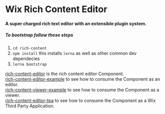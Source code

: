 # Wix Rich Content Editor

#### A super charged rich text editor with an extensible plugin system.

##### To bootstrap follow these steps
1. `cd rich-content`
2. `npm install` this installs `lerna` as well as other common dev dependecies
3. `lerna bootstrap`


[rich-content-editor](https://github.com/wix-incubator/rich-content/tree/master/rich-content-editor) is the rich content editor Component.  
[rich-content-editor-example](https://github.com/wix-incubator/rich-content/tree/master/rich-content-editor-example) to see how to consume the Component as an editor.  
[rich-content-viewer-example](https://github.com/wix-incubator/rich-content/tree/master/rich-content-viewer-example) to see how to consume the Component as a viewer.  
[rich-content-editor-tpa](https://github.com/wix-incubator/rich-content/tree/master/rich-content-editor-tpa) to see how to consume the Component as a Wix Third Party Application.  
